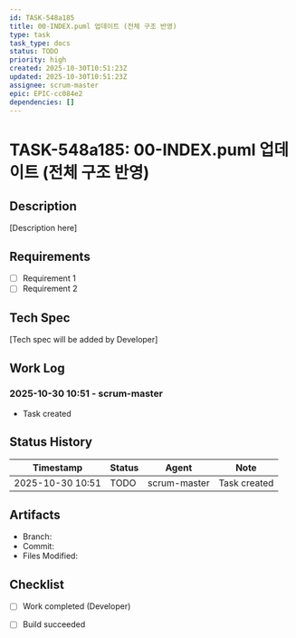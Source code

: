 ```yaml
---
id: TASK-548a185
title: 00-INDEX.puml 업데이트 (전체 구조 반영)
type: task
task_type: docs
status: TODO
priority: high
created: 2025-10-30T10:51:23Z
updated: 2025-10-30T10:51:23Z
assignee: scrum-master
epic: EPIC-cc084e2
dependencies: []
---
```


# TASK-548a185: 00-INDEX.puml 업데이트 (전체 구조 반영)

## Description

[Description here]

## Requirements

- [ ] Requirement 1
- [ ] Requirement 2

## Tech Spec

[Tech spec will be added by Developer]

## Work Log

### 2025-10-30 10:51 - scrum-master
- Task created

## Status History

| Timestamp | Status | Agent | Note |
|-----------|--------|-------|------|
| 2025-10-30 10:51 | TODO | scrum-master | Task created |

## Artifacts

- Branch:
- Commit:
- Files Modified:

## Checklist

- [ ] Work completed (Developer)
- [ ] Build succeeded

